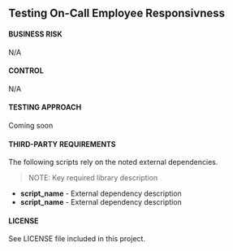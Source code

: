 ## Testing On-Call Employee Responsivness

#### BUSINESS RISK

N/A

#### CONTROL

N/A

#### TESTING APPROACH

Coming soon

#### THIRD-PARTY REQUIREMENTS

The following scripts rely on the noted external dependencies.

> NOTE: Key required library description 

- **script_name** - External dependency description
- **script_name** - External dependency description

#### LICENSE

See LICENSE file included in this project.
